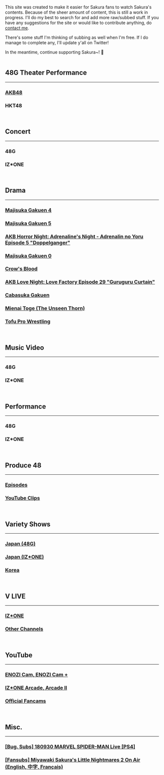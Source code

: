 This site was created to make it easier for Sakura fans to watch Sakura's contents. Because of the sheer amount of content, this is still a work in progress. I'll do my best to search for and add more raw/subbed stuff. If you have any suggestions for the site or would like to contribute anything, do <a target="_blank" href="https://twitter.com/bugkkura39">contact me</a>.

There's some stuff I'm thinking of subbing as well when I'm free. If I do manage to complete any, I'll update y'all on Twitter!

In the meantime, continue supporting Sakura~! 🥰
<br>
<br>

## 48G Theater Performance
* * *
<h3><a href="./pages/48g theater performance/akb48/akb48.html">AKB48</a></h3>
<h3><a href="./pages/48g theater performance/hkt48/hkt48.html"></a>HKT48</h3>
<br>

## Concert
* * *

<h3><a href="./pages/concert 48g/concert 48g.html"></a>48G</h3>
<h3><a href="./pages/concert izone/concert izone.html"></a>IZ*ONE</h3>
<br>

## Drama
* * *

<h3><a href="./pages/drama/majisuka gakuen 4.html">Majisuka Gakuen 4</a></h3>
<h3><a href="./pages/drama/majisuka gakuen 5.html">Majisuka Gakuen 5</a></h3>
<h3><a href="./pages/drama/akb horror night.html">AKB Horror Night: Adrenaline's Night - Adrenalin no Yoru Episode 5 "Doppelganger"</a></h3>
<h3><a href="./pages/drama/majisuka gakuen 0.html">Majisuka Gakuen 0</a></h3>
<h3><a href="./pages/drama/crow's blood.html">Crow's Blood</a></h3>
<h3><a href="./pages/drama/akb love night.html">AKB Love Night: Love Factory Episode 29 "Guruguru Curtain"</a></h3>
<h3><a href="./pages/drama/doctor y/doctor y.htmlDoctor-Y: Surgeon Hideki Kaji"></a></h3>
<h3><a href="./pages/drama/cabasuka gakuen.html">Cabasuka Gakuen</a></h3>
<h3><a href="./pages/drama/the unseen thorn.html">Mienai Toge (The Unseen Thorn)</a></h3>
<h3><a href="./pages/drama/tofu pro wrestling.html">Tofu Pro Wrestling</a></h3>
<br>

## Music Video
* * *

<h3><a href="./pages/music video/music video 48g.html"></a>48G</h3>
<h3><a href="./pages/music video/music video izone.html"></a>IZ*ONE</h3>
<br>

## Performance
* * *
<h3><a href="./pages/performance/48g.html"></a>48G</h3>
<h3><a href="./pages/performance/izone.html"></a>IZ*ONE</h3>
<br>

## Produce 48
* * *
<h3><a href="./pages/produce 48/p48 episodes.html">Episodes</a></h3>
<h3><a href="./pages/produce 48/p48 youtube clips.html">YouTube Clips</a></h3>
<br>

## Variety Shows
* * *
<h3><a href="./pages/jp variety 48g/jp variety 48g.html">Japan (48G)</a></h3>
<h3><a href="./pages/jp variety izone/jp variety izone.html">Japan (IZ*ONE)</a></h3>
<h3><a href="./pages/kr variety/kr variety.html">Korea</a></h3>
<br>

## V LIVE
* * *
<h3><a href="./pages/vlive/izone.html">IZ*ONE</a></h3>
<h3><a href="./pages/vlive/others.html">Other Channels</a></h3>
<br>

## YouTube
* * *
<h3><a href="./pages/youtube/enozi cam.html">ENOZI Cam, ENOZI Cam +</a></h3>
<h3><a href="./pages/youtube/izone arcade.html"> IZ*ONE Arcade, Arcade II</a></h3>
<h3><a href="./pages/youtube/official fancams.html">Official Fancams</a></h3>
<br>

## Misc.
* * *
<h3><a href="./pages/misc/180930SakuraSpiderman.html">[Bug. Subs] 180930 MARVEL SPIDER-MAN Live [PS4]</a></h3>
<h3><a href="./pages/misc/LittleNightmares2/210329LittleNightmares2.html">[Fansubs] Miyawaki Sakura's Little Nightmares 2 On Air (English, 中字, Français)</a>

